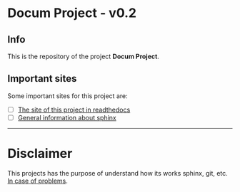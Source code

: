 # Docum Project - v0.2

## Info

This is the repository of the project **Docum Project**.

## Important sites

Some important sites for this project are:

- [ ] [The site of this project in readthedocs](https://docum-project.readthedocs.io)
- [ ] [General information about sphinx](https://www.sphinx-doc.org/en/master/index.html)

***

# Disclaimer

This projects has the purpose of understand how its works sphinx, git, etc. [In case of problems](http://www.koalastothemax.com/).

